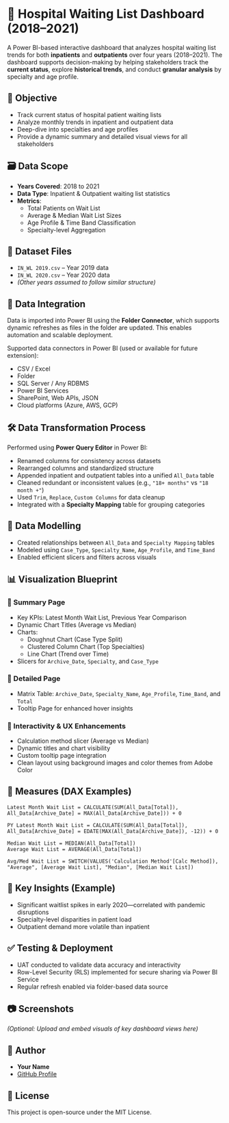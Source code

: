 
# 🏥 Hospital Waiting List Dashboard (2018–2021)

A Power BI-based interactive dashboard that analyzes hospital waiting list trends for both **inpatients** and **outpatients** over four years (2018–2021). The dashboard supports decision-making by helping stakeholders track the **current status**, explore **historical trends**, and conduct **granular analysis** by specialty and age profile.

## 🎯 Objective

- Track current status of hospital patient waiting lists
- Analyze monthly trends in inpatient and outpatient data
- Deep-dive into specialties and age profiles
- Provide a dynamic summary and detailed visual views for all stakeholders

## 🗃️ Data Scope

- **Years Covered**: 2018 to 2021
- **Data Type**: Inpatient & Outpatient waiting list statistics
- **Metrics**:
  - Total Patients on Wait List
  - Average & Median Wait List Sizes
  - Age Profile & Time Band Classification
  - Specialty-level Aggregation

## 📁 Dataset Files

- `IN_WL 2019.csv` – Year 2019 data
- `IN_WL 2020.csv` – Year 2020 data
- *(Other years assumed to follow similar structure)*

## 🔗 Data Integration

Data is imported into Power BI using the **Folder Connector**, which supports dynamic refreshes as files in the folder are updated. This enables automation and scalable deployment.

Supported data connectors in Power BI (used or available for future extension):

- CSV / Excel
- Folder
- SQL Server / Any RDBMS
- Power BI Services
- SharePoint, Web APIs, JSON
- Cloud platforms (Azure, AWS, GCP)

## 🛠️ Data Transformation Process

Performed using **Power Query Editor** in Power BI:

- Renamed columns for consistency across datasets
- Rearranged columns and standardized structure
- Appended inpatient and outpatient tables into a unified `All_Data` table
- Cleaned redundant or inconsistent values (e.g., `"18+ months"` vs `"18 month +"`)
- Used `Trim`, `Replace`, `Custom Columns` for data cleanup
- Integrated with a **Specialty Mapping** table for grouping categories

## 📐 Data Modelling

- Created relationships between `All_Data` and `Specialty Mapping` tables
- Modeled using `Case_Type`, `Specialty_Name`, `Age_Profile`, and `Time_Band`
- Enabled efficient slicers and filters across visuals

## 📊 Visualization Blueprint

### 🔹 Summary Page

- Key KPIs: Latest Month Wait List, Previous Year Comparison
- Dynamic Chart Titles (Average vs Median)
- Charts:
  - Doughnut Chart (Case Type Split)
  - Clustered Column Chart (Top Specialties)
  - Line Chart (Trend over Time)
- Slicers for `Archive_Date`, `Specialty`, and `Case_Type`

### 🔹 Detailed Page

- Matrix Table: `Archive_Date`, `Specialty_Name`, `Age_Profile`, `Time_Band`, and `Total`
- Tooltip Page for enhanced hover insights

### 🔹 Interactivity & UX Enhancements

- Calculation method slicer (Average vs Median)
- Dynamic titles and chart visibility
- Custom tooltip page integration
- Clean layout using background images and color themes from Adobe Color

## 🧮 Measures (DAX Examples)

```DAX
Latest Month Wait List = CALCULATE(SUM(All_Data[Total]), All_Data[Archive_Date] = MAX(All_Data[Archive_Date])) + 0

PY Latest Month Wait List = CALCULATE(SUM(All_Data[Total]), All_Data[Archive_Date] = EDATE(MAX(All_Data[Archive_Date]), -12)) + 0

Median Wait List = MEDIAN(All_Data[Total])
Average Wait List = AVERAGE(All_Data[Total])

Avg/Med Wait List = SWITCH(VALUES('Calculation Method'[Calc Method]), "Average", [Average Wait List], "Median", [Median Wait List])
```

## 📌 Key Insights (Example)

- Significant waitlist spikes in early 2020—correlated with pandemic disruptions
- Specialty-level disparities in patient load
- Outpatient demand more volatile than inpatient

## ✅ Testing & Deployment

- UAT conducted to validate data accuracy and interactivity
- Row-Level Security (RLS) implemented for secure sharing via Power BI Service
- Regular refresh enabled via folder-based data source

## 📷 Screenshots

*(Optional: Upload and embed visuals of key dashboard views here)*

## 👤 Author

- **Your Name**
- [GitHub Profile](https://github.com/mukulgarg0097)

## 📄 License

This project is open-source under the MIT License.
